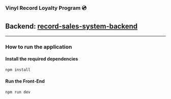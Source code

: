 ### Vinyl Record Loyalty Program 💿

## Backend:  [record-sales-system-backend](https://github.com/joaopcouto/record-sales-system-backend.git)

--- 

### How to run the application

#### Install the required dependencies
```bash
npm install
``` 
#### Run the Front-End
```bash
npm run dev
```




